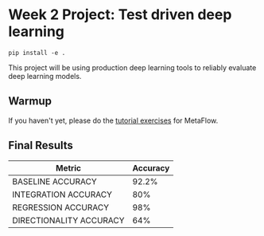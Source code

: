 # Week 2 Project: Test driven deep learning

```
pip install -e .
```

This project will be using production deep learning tools to reliably evaluate deep learning models.

## Warmup

If you haven't yet, please do the [tutorial exercises](https://docs.metaflow.org/getting-started/tutorials) for MetaFlow. 

## Final Results

| Metric                    | Accuracy |
|---------------------------|----------|
| BASELINE ACCURACY         | 92.2%    |
| INTEGRATION ACCURACY      | 80%      |
| REGRESSION ACCURACY       | 98%      |
| DIRECTIONALITY ACCURACY   | 64%      |
